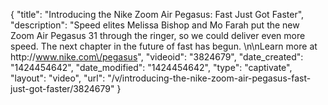 {
    "title": "Introducing the Nike Zoom Air Pegasus: Fast Just Got Faster",
    "description": "Speed elites Melissa Bishop and Mo Farah put the new Zoom Air Pegasus 31 through the ringer, so we could deliver even more speed. The next chapter in the future of fast has begun. \n\nLearn more at http:\/\/www.nike.com\/pegasus",
    "videoid": "3824679",
    "date_created": "1424454642",
    "date_modified": "1424454642",
    "type": "captivate",
    "layout": "video",
    "url": "\/v\/introducing-the-nike-zoom-air-pegasus-fast-just-got-faster\/3824679"
}